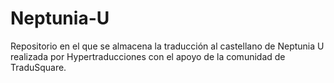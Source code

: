 # Neptunia-U
Repositorio en el que se almacena la traducción al castellano de Neptunia U realizada por Hypertraducciones con el apoyo de la comunidad de TraduSquare.

